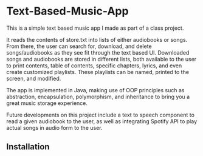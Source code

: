 # Text-Based-Music-App

This is a simple text based music app I made as part of a class project.

It reads the contents of store.txt into lists of either audiobooks or songs. From there, the user can search for, download, and delete songs/audiobooks as they see fit through the text based UI. Downloaded songs and audiobooks are stored in different lists, both available to the user to print contents, table of contents, specific chapters, lyrics, and even create customized playlists. These playlists can be named, printed to the screen, and modified.

The app is implemented in Java, making use of OOP principles such as abstraction, encapsulation, polymorphism, and inheritance to bring you a great music storage experience.

Future developments on this project include a text to speech component to read a given audiobook to the user, as well as integrating Spotify API to play actual songs in audio form to the user.

## Installation
